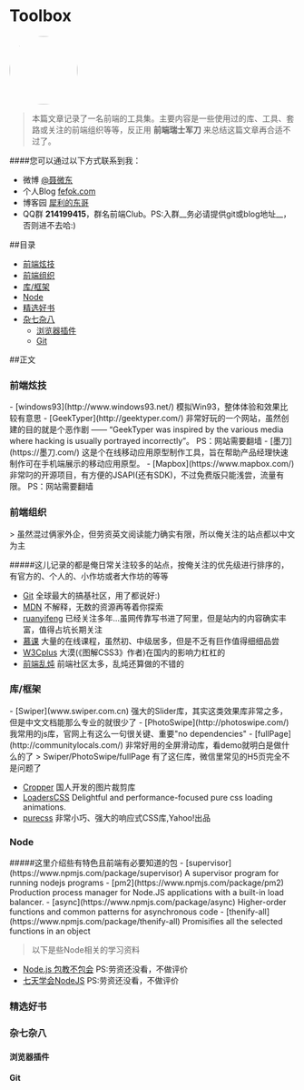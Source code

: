 # Toolbox

<img src="http://www.fefork.com/images/me.jpg" width="120" height="120" style="border-radius: 60px;" />

> 本篇文章记录了一名前端的工具集。主要内容是一些使用过的库、工具、套路或关注的前端组织等等，反正用 **前端瑞士军刀** 来总结这篇文章再合适不过了。

####您可以通过以下方式联系到我：
- 微博 [@聂微东](http://weibo.com/darrencode "Darren 聂微东")
- 个人Blog [fefok.com](http://www.fefork.com/ "一枚Web技术领域的手艺人")
- 博客园 [犀利的东哥](http://www.cnblogs.com/Darren_code/ "关注前端技术")
- QQ群 **214199415**，群名前端Club。PS:入群__务必请提供git或blog地址__，否则进不去哈:)

##目录
- [前端炫技](#101)
- [前端组织](#201)
- [库/框架](#301)
- [Node](#401)
- [精选好书](#501)
- [杂七杂八](#601)
  - [浏览器插件](#602)
  - [Git](#603)

##正文

<h3 id="101">前端炫技</h3>
- [windows93](http://www.windows93.net/) 模拟Win93，整体体验和效果比较有意思
- [GeekTyper](http://geektyper.com/) 非常好玩的一个网站，虽然创建的目的就是个恶作剧 —— “GeekTyper was inspired by the various media where hacking is usually portrayed incorrectly”。 PS：网站需要翻墙
- [墨刀](https://墨刀.com/) 这是个在线移动应用原型制作工具，旨在帮助产品经理快速制作可在手机端展示的移动应用原型。
- [Mapbox](https://www.mapbox.com/) 非常叼的开源项目，有方便的JSAPI(还有SDK)，不过免费版只能浅尝，流量有限。 PS：网站需要翻墙

<h3 id="201">前端组织</h3>
> 虽然混过俩家外企，但劳资英文阅读能力确实有限，所以俺关注的站点都以中文为主

#####这儿记录的都是俺日常关注较多的站点，按俺关注的优先级进行排序的，有官方的、个人的、小作坊或者大作坊的等等

- [Git](https://github.com) 全球最大的搞基社区，用了都说好:)
- [MDN](https://developer.mozilla.org/zh-CN/) 不解释，无数的资源再等着你探索
- [ruanyifeng](http://javascript.ruanyifeng.com/) 已经关注多年...虽网传靠写书进了阿里，但是站内的内容确实丰富，值得占坑长期关注
- [慕课](http://www.imooc.com/) 大量的在线课程，虽然初、中级居多，但是不乏有巨作值得细细品尝
- [W3Cplus](http://www.w3cplus.com/) 大漠(《图解CSS3》作者)在国内的影响力杠杠的
- [前端乱炖](www.html-js.com) 前端社区太多，乱炖还算做的不错的

<h3 id="301">库/框架</h3>
- [Swiper](www.swiper.com.cn) 强大的Slider库，其实这类效果库非常之多，但是中文文档能那么专业的就很少了
- [PhotoSwipe](http://photoswipe.com/) 我常用的js库，官网上有这么一句很关键、重要"no dependencies"
- [fullPage](http://communitylocals.com/) 非常好用的全屏滑动库，看demo就明白是做什么的了
> Swiper/PhotoSwipe/fullPage 有了这仨库，微信里常见的H5页完全不是问题了

- [Cropper](http://fengyuanchen.github.io/cropper/) 国人开发的图片裁剪库
- [LoadersCSS](https://connoratherton.com/loaders) Delightful and performance-focused pure css loading animations.
- [purecss](http://purecss.io/) 非常小巧、强大的响应式CSS库,Yahoo!出品


<h3 id="401">Node</h3>
#####这里介绍些有特色且前端有必要知道的包
- [supervisor](https://www.npmjs.com/package/supervisor) A supervisor program for running nodejs programs
- [pm2](https://www.npmjs.com/package/pm2) Production process manager for Node.JS applications with a built-in load balancer.
- [async](https://www.npmjs.com/package/async) Higher-order functions and common patterns for asynchronous code
- [thenify-all](https://www.npmjs.com/package/thenify-all) Promisifies all the selected functions in an object

> 以下是些Node相关的学习资料
- [Node.js 包教不包会](http://nqdeng.github.io/7-days-nodejs/) PS:劳资还没看，不做评价
- [七天学会NodeJS](https://github.com/alsotang/node-lessons) PS:劳资还没看，不做评价

<h3 id="501">精选好书</h3>

<h3 id="601">杂七杂八</h3>

<h4 id="602">浏览器插件</h4>

<h4 id="602">Git</h4>
